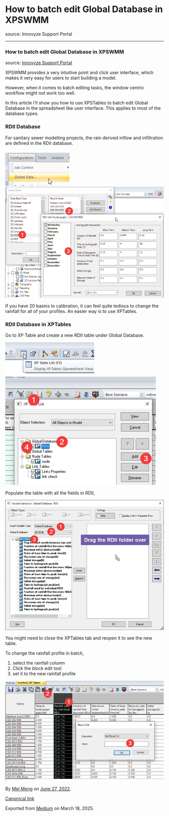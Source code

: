 # How to batch edit Global Database in XPSWMM

source: Innovyze Support Portal

---

### How to batch edit Global Database in XPSWMM

source: [Innovyze Support Portal](https://innovyze.force.com/support/s/article/How-to-batch-edit-Global-Database-in-XPSWMM)

XPSWMM provides a very intuitive point and click user interface, which makes it very easy for users to start building a model.

However, when it comes to batch editing tasks, the window centric workflow might not work too well.

In this article I’ll show you how to use XPSTables to batch edit Global Database in the spreadsheet like user interface. This applies to most of the database types.

### RDII Database

For sanitary sewer modelling projects, the rain derived inflow and infiltration are defined in the RDII database.

![](images\1_b93BvsT8j6_C0fLXehvdww.png)![](images\1_qjwtdyCze7HhT6GOoFUhYA.png)

If you have 20 basins to calibration, it can feel quite tedious to change the rainfall for all of your profiles. An easier way is to use XPTables.

### RDII Database in XPTables

Go to XP Table and create a new RDII table under Global Database.

![](images\1_lH15Als6772qNG7FdpD8bw.png)![](images\1_N-z0aijaflwi4TICwjPAJQ.png)

Populate the table with all the fields in RDII,

![](images\1_9SoZT_gVfrTjykVqn8xopQ.png)

You might need to close the XPTables tab and reopen it to see the new table.

To change the rainfall profile in batch,

1. select the rainfall column
2. Click the block edit tool
3. set it to the new rainfall profile

![](images\1_rwlLPlNN5P-tZlzLsxwrLg.png)

By [Mel Meng](https://medium.com/@mel-meng-pe) on [June 27, 2022](https://medium.com/p/5a77662b4c01).

[Canonical link](https://medium.com/@mel-meng-pe/how-to-batch-edit-global-database-in-xpswmm-5a77662b4c01)

Exported from [Medium](https://medium.com) on March 18, 2025.